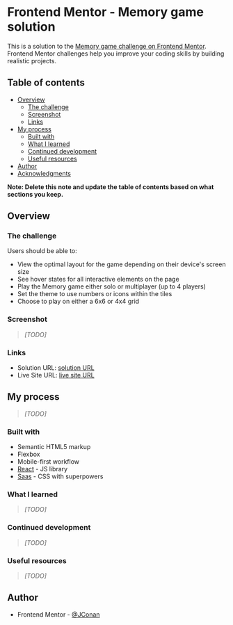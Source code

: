 # Frontend Mentor - Memory game solution

This is a solution to the [Memory game challenge on Frontend Mentor](https://www.frontendmentor.io/challenges/memory-game-vse4WFPvM). Frontend Mentor challenges help you improve your coding skills by building realistic projects.

## Table of contents

- [Overview](#overview)
  - [The challenge](#the-challenge)
  - [Screenshot](#screenshot)
  - [Links](#links)
- [My process](#my-process)
  - [Built with](#built-with)
  - [What I learned](#what-i-learned)
  - [Continued development](#continued-development)
  - [Useful resources](#useful-resources)
- [Author](#author)
- [Acknowledgments](#acknowledgments)

**Note: Delete this note and update the table of contents based on what sections you keep.**

## Overview

### The challenge

Users should be able to:

- View the optimal layout for the game depending on their device's screen size
- See hover states for all interactive elements on the page
- Play the Memory game either solo or multiplayer (up to 4 players)
- Set the theme to use numbers or icons within the tiles
- Choose to play on either a 6x6 or 4x4 grid

### Screenshot

> _[TODO]_

### Links

- Solution URL: [solution URL](https://github.com/JConan/memory-game-challenge)
- Live Site URL: [live site URL](https://jconan-memory-game-challenge.netlify.app/)

## My process

> _[TODO]_

### Built with

- Semantic HTML5 markup
- Flexbox
- Mobile-first workflow
- [React](https://reactjs.org/) - JS library
- [Saas](https://sass-lang.com/) - CSS with superpowers

### What I learned

> _[TODO]_

### Continued development

> _[TODO]_

### Useful resources

> _[TODO]_

## Author

- Frontend Mentor - [@JConan](https://www.frontendmentor.io/profile/JConan)
